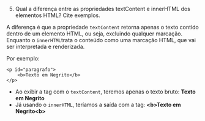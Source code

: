 5) Qual a diferença entre as propriedades textContent e innerHTML dos elementos 
HTML? Cite exemplos.


A diferença é que a propriedade `textContent` retorna apenas o texto contido dentro de um elemento HTML, ou seja, excluindo qualquer marcação. Enquanto o `innerHTML`trata o conteúdo como uma marcação HTML, que vai ser interpretada e renderizada.

Por exemplo:

```
<p id="paragrafo">
    <b>Texto em Negrito</b>
</p>
```
* Ao exibir a tag com o `textContent`, teremos apenas o texto bruto: **Texto em Negrito**
* Já usando o `innerHTML`, teríamos a saída com a tag: **&lt;b&gt;Texto em Negrito&lt;b&gt;**
